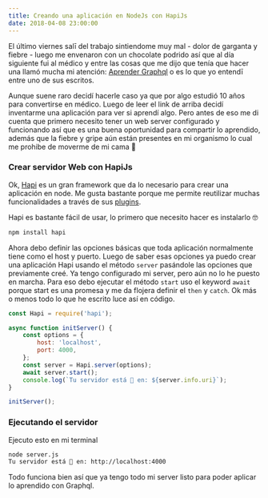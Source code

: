 ```yaml
---
title: Creando una aplicación en NodeJs con HapiJs
date: 2018-04-08 23:00:00
---
```


El último viernes salī del trabajo sintiendome muy mal - dolor de garganta y fiebre - luego me envenaron con un chocolate podrido así que al día siguiente fui al médico y entre las cosas que me dijo que tenía que hacer una llamó mucha mi atención: [Aprender Graphql](https://graphql.org/learn/) o es lo que yo entendī entre uno de sus escritos.

Aunque suene raro decidí hacerle caso ya que por algo estudió 10 años para convertirse en médico. Luego de leer el link de arriba decidí inventarme una aplicación para ver si aprendí algo. Pero antes de eso me di cuenta que primero necesito tener un web server configurado y funcionando así que es una buena oportunidad para compartir lo aprendido, además que la fiebre y gripe aún están presentes en mi organismo lo cual me prohibe de moverme de mi cama 🤕

### Crear servidor Web con HapiJs

Ok, [Hapi](https://hapijs.com) es un gran framework que da lo necesario para crear una aplicación en node.
Me gusta bastante porque me permite reutilizar muchas funcionalidades a través de sus [plugins](https://hapijs.com/plugins).

Hapi es bastante fácil de usar, lo primero que necesito hacer es instalarlo 🤓

```bash
npm install hapi
```

Ahora debo definir las opciones básicas que toda aplicación normalmente tiene como el host y puerto. Luego de saber esas opciones ya puedo crear una aplicación Hapi usando el método `server` pasándole las opciones que previamente creé. Ya tengo configurado mi server, pero aún no lo he puesto en marcha. Para eso debo ejecutar el método `start` uso el keyword `await` porque start es una promesa y me da flojera definir el `then` y `catch`. Ok más o menos todo lo que he escrito luce así en código.

```javascript
const Hapi = require('hapi');

async function initServer() {
	const options = {
		host: 'localhost',
		port: 4000,
	};
	const server = Hapi.server(options);
	await server.start();
	console.log(`Tu servidor está 🏃 en: ${server.info.uri}`);
}

initServer();
```

### Ejecutando el servidor

Ejecuto esto en mi terminal

```bash
node server.js
Tu servidor está 🏃 en: http://localhost:4000
```

Todo funciona bien así que ya tengo todo mi server listo para poder aplicar lo aprendido con Graphql.
